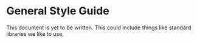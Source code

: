 # General Style Guide

This document is yet to be written. This could include things like standard libraries we like to use, 